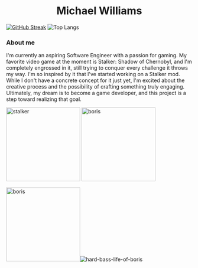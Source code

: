 <center>
   <h1>Michael Williams</h1> 
</center>

[![GitHub Streak](https://streak-stats.demolab.com?user=Michaelw746&theme=dark)](https://git.io/streak-stats) ![Top Langs](https://github-readme-stats.vercel.app/api/top-langs/?username=Michaelw746&hide_progress=true)



### About me 
I'm currently an aspiring Software Engineer with a passion for gaming. My favorite video game at the moment is Stalker: Shadow of Chernobyl, and I'm completely engrossed in it, still trying to conquer every challenge it throws my way. I'm so inspired by it that I've started working on a Stalker mod. While I don't have a concrete concept for it just yet, I'm excited about the creative process and the possibility of crafting something truly engaging. Ultimately, my dream is to become a game developer, and this project is a step toward realizing that goal.

<img src="https://github.com/Michaelw746/Michaelw746/assets/60281276/ec03f4c7-029b-4495-9597-de8454316d88" alt="stalker" width="200" height="200">



<img src="https://github.com/Michaelw746/Michaelw746/assets/60281276/ec03f4c7-029b-4495-9597-de8454316d88" alt="boris" width="200" height="200">

<img src="[https://github.com/Michaelw746/Michaelw746/assets/60281276/ec03f4c7-029b-4495-9597-de8454316d88](https://tenor.com/view/hard-bass-life-of-boris-driving-dance-vibing-gif-17559309
)" alt="boris" width="200" height="200">![hard-bass-life-of-boris](https://github.com/Michaelw746/Michaelw746/assets/60281276/ebea661d-fcb7-4a19-946b-4277a8e0c367)

